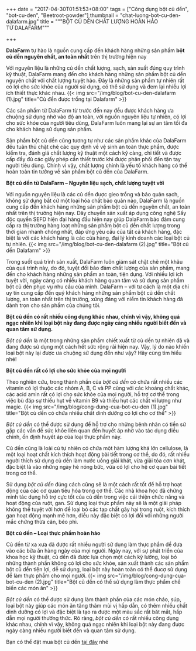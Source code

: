 +++
date = "2017-04-30T01:51:53+08:00"
tags = ["Công dụng bột củ dền", "bot-cu-den", "Beetroot-powder"]
thumbnail = "chat-luong-bot-cu-den-dalafarm.jpg"
title = """BỘT CỦ DỀN CHẤT LƯỢNG HOÀN HẢO  
TỪ DALAFARM"""

+++
 
**DalaFarm** tự hào là nguồn cung cấp đến khách hàng những sản phẩm **bột củ dền nguyên chất, an toàn nhất** trên thị trường hiện nay<!--more-->

Với nguyên liệu là những củ dền chất lượng, sạch, sản xuất đúng quy trình kỹ thuật, DalaFarm mang đến cho khách hàng những sản phẩm bột củ dền nguyên chất với chất lượng tuyệt hảo. Đây là những sản phẩm tự nhiên rất có lợi cho sức khỏe của người sử dụng, có thể sử dụng và đem lại nhiều lợi ích thiết thực khác nhau.
{{< img src="/img/blog/bot-cu-den-dalafarm (1).jpg" title="Củ đền được trồng tại Dalafarm" >}}

Các sản phẩm từ DalaFarm từ trước đến nay đều được khách hàng ưa chuộng sử dụng nhờ vào độ an toàn, với nguồn nguyên liệu tự nhiên, có lợi cho sức khỏe của người tiêu dùng, DalaFarm luôn mang lại sự an tâm tối đa cho khách hàng sử dụng sản phẩm.

Sản phẩm bột củ dền cũng tương tự như các sản phẩm khác của DalaFarm đều tuân thủ chặt chẽ các quy định về vệ sinh an toàn thực phẩm, được kiểm tra, đánh giá chất lượng kỹ thuật một cách kỹ càng, chi tiết và được cấp đầy đủ các giấy phép cần thiết trước khi được phân phối đến tận tay người tiêu dùng. Chính vì vậy, chất lượng chính là yếu tố khách hàng có thể hoàn toàn tin tưởng về sản phẩm bột củ dền của DalaFarm.

**Bột củ dền từ DalaFarm – Nguyên liệu sạch, chất lượng tuyệt vời**

Với nguồn nguyên liệu là các củ dền được gieo trồng và bảo quản sạch, không sử dụng bất cứ một loại hóa chất bảo quản nào, DalaFarm là nguồn cung cấp đến khách hàng những sản phẩm bột củ dền nguyên chất, an toàn nhất trên thị trường hiện nay.
Dây chuyền sản xuất áp dụng công nghệ Sấy độc quyền SEFD hiện đại hàng đầu hiện nay giúp DalaFarm bảo đảm cung cấp ra thị trường hàng loạt những sản phẩm bột củ dền chất lượng trong thời gian nhanh chóng nhất, đáp ứng yêu cầu của tất cả khách hàng, đặc biệt là với các khách hàng là các cửa hàng, đại lý kinh doanh các loại bột củ tự nhiên.
{{< img src="/img/blog/bot-cu-den-dalafarm (2).jpg" title="Bột củ dền Dalafarm" >}}

Trong suốt quá trình sản xuất, DalaFarm luôn giám sát chặt chẽ một khâu của quá trình này, do đó, tuyệt đối bảo đảm chất lượng của sản phẩm, mang đến cho khách hàng những sản phẩm an toàn, tiện dụng.
Với nhiều lợi ích tuyệt vời, ngày càng có nhiều khách hàng quan tâm và sử dụng sản phẩm bột củ dền phục vụ nhu cầu của mình. DalaFarm – với tư cách là một địa chỉ uy tín cung cấp đến quý khách hàng những sản phẩm bột củ dền chất lượng, an toàn nhất trên thị trường, xứng đáng với niềm tin khách hàng đã dành trọn cho sản phẩm của chúng tôi.

**Bột củ dền có rất nhiều công dụng khác nhau, chính vì vậy, không quá ngạc nhiên khi loại bột này đang được ngày càng nhiều người biết đến và quan tâm sử dụng.**

_Bột củ dền_ là một trong những sản phẩm chiết xuất từ củ dền tự nhiên đã và đang được sử dụng một cách hết sức rộng rãi hiện nay. Vậy, lý do nào khiến loại bột này lại được ưa chuộng sử dụng đến như vậy? Hãy cùng tìm hiểu nhé!

**Bột củ dền rất có lợi cho sức khỏe của mọi người**

Theo nghiên cứu, trong thành phần của _bột củ dền_ có chứa rất nhiều các vitamin có lợi thuộc các nhóm A, B, C và PP cùng với các khoáng chất khác, các acid amin rất có lợi cho sức khỏe của mọi người, hỗ trợ cơ thể trong việc bù đáp sự thiếu hụt về vitamin B9 và thiếu hụt các chất vi lượng như magie.
{{< img src="/img/blog/cong-dung-cua-bot-cu-den (1).jpg" title="Bột củ dền có chứa nhiều chất dinh dưỡng có lợi cho cơ thể" >}}

_Bột củ dền_ có thể được sử dụng để hỗ trợ cho những bênh nhân có tiền sử gặp các vấn đề sức khỏe liên quan đến huyết áp nhờ vào tác dụng điều chỉnh, ổn định huyết áp của loại thực phẩm này. 

Củ dền cũng là loài củ tự nhiên có chứa một hàm lượng khá lớn cellulose, là một loại hoạt chất kích thích hoạt động bài tiết trong cơ thể, do đó, rất nhiều người thích sử dụng củ dền làm nước uống giải khát, vừa giải tỏa cơn khát, đặc biệt là vào những ngày hè nóng bức, vừa có lợi cho hệ cơ quan bài tiết trong cơ thể.

Sử dụng _bột củ dền_ đúng cách cũng sẽ là một cách rất tốt để hỗ trợ hoạt động của các cơ quan tiêu hóa trong cơ thể. Các nhà khoa học đã chứng minh tác dụng hỗ trợ cực tốt của củ dền trong việc cải thiện chức năng và hoạt động của ruột, gan. Sử dụng loại thực phẩm này sẽ là một giải pháp không thể tuyệt vời hơn để loại bỏ các tạp chất gây hại trong ruột, kích thích gan hoạt động mạnh mẽ hơn, điều này đặc biệt có lợi đối với những người mắc chứng thừa cân, béo phì.

**Bột củ dền – Loại thực phẩm hoàn hảo**

Củ dền từ xa xưa đã được rất nhiều người sử dụng làm thực phẩm để đưa vào các bữa ăn hàng ngày của mọi người. Ngày nay, với sự phát triển của khoa học kỹ thuật, củ dền đã được lựa chọn một cách kỹ lưỡng, loại bỏ những thành phần không có lợi cho sức khỏe, sản xuất thành các sản phẩm bột củ dền tiện lợi, dễ sử dụng, loại bột này hoàn toàn có thể đucợ sử dụng để làm thực phẩm cho mọi người.
{{< img src="/img/blog/cong-dung-cua-bot-cu-den (2).jpg" title="Bột củ dền có thể sử dụng làm thực phẩm chế biến các món ăn" >}}

_Bột củ dền_ có thể được sử dụng làm thành phần của các món cháo, súp, loại bột này giúp các món ăn tăng thâm mùi vị hấp dẫn, có thêm nhiều chất dinh dưỡng có lợi và đặc biệt là tạo ra được một màu sắc rất băt mắt, hấp dẫn mọi người thưởng thức.
Rõ ràng, _bột củ dền_ có rất nhiều công dụng khác nhau, chính vì vậy, không quá ngạc nhiên khi loại bột này đang được ngày càng nhiều người biết đến và quan tâm sử dụng.   

Bạn có thể đặt mua bột củ dền [tại đây](/san-pham/bot-cu-den-50g/) nhé
